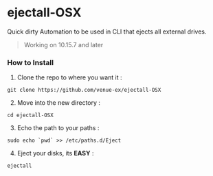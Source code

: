# ejectall-OSX

Quick dirty Automation to be used in CLI that ejects all external drives.
> Working on 10.15.7 and later 

### How to Install
1. Clone the repo to where you want it :
```
git clone https://github.com/venue-ex/ejectall-OSX
```
2. Move into the new directory :
```
cd ejectall-OSX
```
3. Echo the path to your paths :
```
sudo echo `pwd` >> /etc/paths.d/Eject
```
4. Eject your disks, its **EASY** :
```
ejectall
```

